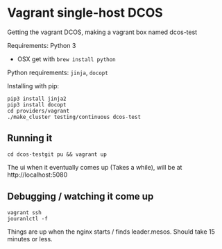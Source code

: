 # Vagrant single-host DCOS

Getting the vagrant DCOS, making a vagrant box named dcos-test


Requirements: Python 3
 - OSX get with `brew install python`


Python requirements: `jinja`, `docopt`

Installing with pip:
```
pip3 install jinja2
pip3 install docopt
cd providers/vagrant
./make_cluster testing/continuous dcos-test
```

## Running it
`cd dcos-testgit pu && vagrant up`

The ui when it eventually comes up (Takes a while), will be at http://localhost:5080

## Debugging / watching it come up
```
vagrant ssh
jouranlctl -f
```

Things are up when the nginx starts / finds leader.mesos. Should take 15 minutes or less.